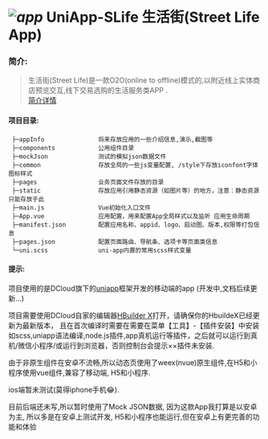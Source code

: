 # _![app](https://github.com/pjqdyd/UniApp-SLife/blob/dev/appInfo/appIcon/icon40.png)_ UniApp-SLife  生活街(Street Life App)

### 简介: 
>生活街(Street Life)是一款O2O(online to offline)模式的,以附近线上实体商店预览交互,线下交易选购的生活服务类APP .<br>[简介详情](https://github.com/pjqdyd/UniApp-SLife/blob/master/appInfo/introduction/slife.md)

#### 项目目录:
```
 ├─appInfo               将来存放应用的一些介绍信息,演示,截图等
 ├─components            公用组件目录
 ├─mockJson              测试的模拟json数据文件
 ├─common                存放全局的一些js变量配置, /style下存放iconfont字体图标样式
 ├─pages                 业务页面文件存放的目录
 ├─static                存放应用引用静态资源（如图片等）的地方，注意：静态资源只能存放于此
 ├─main.js               Vue初始化入口文件
 ├─App.vue               应用配置，用来配置App全局样式以及监听 应用生命周期
 ├─manifest.json         配置应用名称、appid、logo、启动图、版本,权限等打包信息
 ├─pages.json            配置页面路由、导航条、选项卡等页面类信息
 └─uni.scss              uni-app内置的常用scss样式变量
```
#### 提示:
项目使用的是DCloud旗下的[uniapp](https://uniapp.dcloud.io/)框架开发的移动端的app (开发中,文档后续更新...)

项目需要使用DCloud自家的编辑器[HBuilder X](https://www.dcloud.io/hbuilderx.html)打开，请确保你的HbuildeX已经更新为最新版本， 且在首次编译时需要在需要在菜单【工具】-【插件安装】中安装如scss,uniapp语法编译,node.js插件,app真机运行等插件，之后就可以运行到真机/微信小程序/或运行到浏览器，否则控制台会提示××插件未安装.

由于非原生组件在安卓不流畅,所以动态页使用了weex(nvue)原生组件,在H5和小程序使用vue组件,兼容了移动端, H5和小程序.  

ios端暂未测试(莫得iphone手机😂).

目前后端还未写,所以暂时使用了Mock JSON数据, 因为这款App我打算是以安卓为主, 所以多是在安卓上测试开发, H5和小程序也能运行,但在安卓上有更完善的功能和体验
